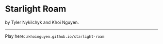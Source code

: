 # Starlight Roam

by Tyler Nykilchyk and Khoi Nguyen.

---

Play here: ```akhoinguyen.github.io/starlight-roam```
